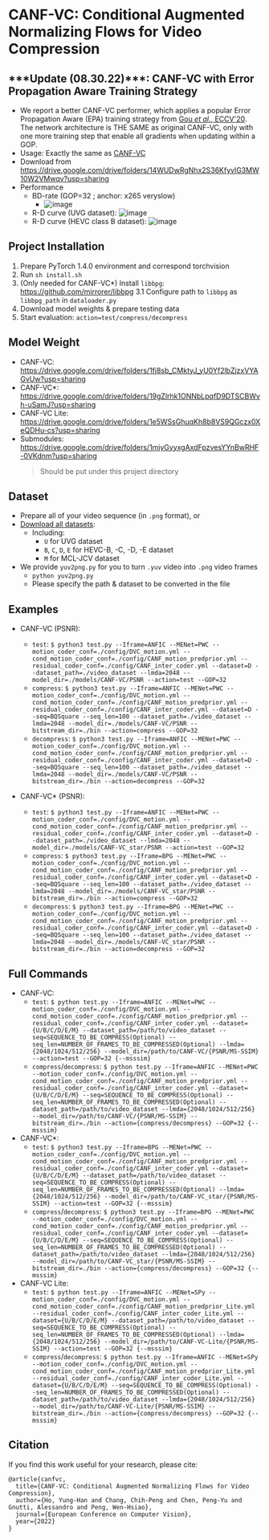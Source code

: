 # CANF-VC: Conditional Augmented Normalizing Flows for Video Compression

## \*\*\*Update (08.30.22)\*\*\*: CANF-VC with Error Propagation Aware Training Strategy
* We report a better CANF-VC performer, which applies a popular Error Propagation Aware (EPA) training strategy from [Gou *et al.*, ECCV'20](https://www.ecva.net/papers/eccv_2020/papers_ECCV/papers/123470443.pdf). The network architecture is THE SAME as original CANF-VC, only with one more training step that enable all gradients when updating within a GOP.
* Usage: Exactly the same as [CANF-VC](https://github.com/NYCU-MAPL/CANF-VC/blob/main/README.md#full-commands)
* Download from https://drive.google.com/drive/folders/14WUDwRgNhx2S36KfyvlG3MW10W2VMwqv?usp=sharing
* Performance
  * BD-rate (GOP=32 ; anchor: x265 veryslow)
    * ![image](https://user-images.githubusercontent.com/108980934/187421591-6b4acce8-1cf8-4a64-a590-c2ea844b2a2f.png)
  * R-D curve (UVG dataset): ![image](https://user-images.githubusercontent.com/108980934/187449482-a9fad0fe-2506-47f2-8106-f4ada30d9ef7.png)
  * R-D curve (HEVC class B dataset): ![image](https://user-images.githubusercontent.com/108980934/187449448-aacf46ea-801f-48f7-8ac9-ce137ecc16ca.png)
  
## Project Installation
1. Prepare PyTorch 1.4.0 environment and correspond torchvision
2. Run `sh install.sh`
3. (Only needed for CANF-VC*) Install `libbpg`: https://github.com/mirrorer/libbpg
  3.1 Configure path to `libbpg` as `libbpg_path` in `dataloader.py`
4. Download model weights & prepare testing data
5. Start evaluation: `action=test/compress/decompress`

## Model Weight
* CANF-VC: https://drive.google.com/drive/folders/1fj8sb_CMktyJ_yU0Yf2lbZjzxVYAGvUw?usp=sharing
* CANF-VC*: https://drive.google.com/drive/folders/19gZlrhk1ONNbLpqfD9DTSCBWvh-uSamJ?usp=sharing
* CANF-VC Lite: https://drive.google.com/drive/folders/1e5WSsGhuqKh8b8VS9QGczx0XeQDHu-cs?usp=sharing
* Submodules: https://drive.google.com/drive/folders/1mjyGyyxgAxdFpzvesYYnBwRHF-0VKdnm?usp=sharing
  > Should be put under this project directory

## Dataset
* Prepare all of your video sequence (in `.png` format), or
* [Download all datasets](https://drive.google.com/file/d/1-JNDD-sfDVyDpSUHKL8a6_dYC1Qf5Y-F/view?usp=sharing):
  * Including:
    * `U` for UVG dataset
    * `B`, `C`, `D`, `E` for HEVC-B, -C, -D, -E dataset
    * `M` for MCL-JCV dataset
* We provide `yuv2png.py` for you to turn `.yuv` video into `.png` video frames
  * `python yuv2png.py`
  * Please specify the path & dataset to be converted in the file

## Examples
* CANF-VC (PSNR): 
  * `test`: `$ python3 test.py --Iframe=ANFIC --MENet=PWC --motion_coder_conf=./config/DVC_motion.yml --cond_motion_coder_conf=./config/CANF_motion_predprior.yml --residual_coder_conf=./config/CANF_inter_coder.yml --dataset=D --dataset_path=./video_dataset --lmda=2048 --model_dir=./models/CANF-VC/PSNR --action=test --GOP=32`
  * `compress`: `$ python3 test.py --Iframe=ANFIC --MENet=PWC --motion_coder_conf=./config/DVC_motion.yml --cond_motion_coder_conf=./config/CANF_motion_predprior.yml --residual_coder_conf=./config/CANF_inter_coder.yml --dataset=D --seq=BQSquare --seq_len=100 --dataset_path=./video_dataset --lmda=2048 --model_dir=./models/CANF-VC/PSNR --bitstream_dir=./bin --action=compress --GOP=32`
  * `decompress`: `$ python3 test.py --Iframe=ANFIC --MENet=PWC --motion_coder_conf=./config/DVC_motion.yml --cond_motion_coder_conf=./config/CANF_motion_predprior.yml --residual_coder_conf=./config/CANF_inter_coder.yml --dataset=D --seq=BQSquare --seq_len=100 --dataset_path=./video_dataset --lmda=2048 --model_dir=./models/CANF-VC/PSNR --bitstream_dir=./bin --action=decompress --GOP=32`

* CANF-VC* (PSNR): 
  * `test`: `$ python3 test.py --Iframe=ANFIC --MENet=PWC --motion_coder_conf=./config/DVC_motion.yml --cond_motion_coder_conf=./config/CANF_motion_predprior.yml --residual_coder_conf=./config/CANF_inter_coder.yml --dataset=D --dataset_path=./video_dataset --lmda=2048 --model_dir=./models/CANF-VC_star/PSNR --action=test --GOP=32`
  * `compress`: `$ python3 test.py --Iframe=BPG --MENet=PWC --motion_coder_conf=./config/DVC_motion.yml --cond_motion_coder_conf=./config/CANF_motion_predprior.yml --residual_coder_conf=./config/CANF_inter_coder.yml --dataset=D --seq=BQSquare --seq_len=100 --dataset_path=./video_dataset --lmda=2048 --model_dir=./models/CANF-VC_star/PSNR --bitstream_dir=./bin --action=compress --GOP=32`
  * `decompress`: `$ python3 test.py --Iframe=BPG --MENet=PWC --motion_coder_conf=./config/DVC_motion.yml --cond_motion_coder_conf=./config/CANF_motion_predprior.yml --residual_coder_conf=./config/CANF_inter_coder.yml --dataset=D --seq=BQSquare --seq_len=100 --dataset_path=./video_dataset --lmda=2048 --model_dir=./models/CANF-VC_star/PSNR --bitstream_dir=./bin --action=decompress --GOP=32`

## Full Commands
* CANF-VC: 
  * `test`: `$ python test.py --Iframe=ANFIC --MENet=PWC --motion_coder_conf=./config/DVC_motion.yml --cond_motion_coder_conf=./config/CANF_motion_predprior.yml --residual_coder_conf=./config/CANF_inter_coder.yml --dataset={U/B/C/D/E/M} --dataset_path=/path/to/video_dataset --seq=SEQUENCE_TO_BE_COMPRESS(Optional) --seq_len=NUMBER_OF_FRAMES_TO_BE_COMPRESSED(Optional) --lmda={2048/1024/512/256} --model_dir=/path/to/CANF-VC/{PSNR/MS-SSIM} --action=test --GOP=32 {--msssim}`
  * `compress`/`decompress`: `$ python test.py --Iframe=ANFIC --MENet=PWC --motion_coder_conf=./config/DVC_motion.yml --cond_motion_coder_conf=./config/CANF_motion_predprior.yml --residual_coder_conf=./config/CANF_inter_coder.yml --dataset={U/B/C/D/E/M} --seq=SEQUENCE_TO_BE_COMPRESS(Optional) --seq_len=NUMBER_OF_FRAMES_TO_BE_COMPRESSED(Optional) --dataset_path=/path/to/video_dataset --lmda={2048/1024/512/256} --model_dir=/path/to/CANF-VC/{PSNR/MS-SSIM} --bitstream_dir=./bin --action={compress/decompress} --GOP=32 {--msssim}`
* CANF-VC*:
  * `test`: `$ python3 test.py --Iframe=BPG --MENet=PWC --motion_coder_conf=./config/DVC_motion.yml --cond_motion_coder_conf=./config/CANF_motion_predprior.yml --residual_coder_conf=./config/CANF_inter_coder.yml --dataset={U/B/C/D/E/M} --dataset_path=/path/to/video_dataset --seq=SEQUENCE_TO_BE_COMPRESS(Optional) --seq_len=NUMBER_OF_FRAMES_TO_BE_COMPRESSED(Optional) --lmda={2048/1024/512/256} --model_dir=/path/to/CANF-VC_star/{PSNR/MS-SSIM} --action=test --GOP=32 {--msssim}`
  * `compress`/`decompress`: `$ python3 test.py --Iframe=BPG --MENet=PWC --motion_coder_conf=./config/DVC_motion.yml --cond_motion_coder_conf=./config/CANF_motion_predprior.yml --residual_coder_conf=./config/CANF_inter_coder.yml --dataset={U/B/C/D/E/M} --seq=SEQUENCE_TO_BE_COMPRESS(Optional) --seq_len=NUMBER_OF_FRAMES_TO_BE_COMPRESSED(Optional) --dataset_path=/path/to/video_dataset --lmda={2048/1024/512/256} --model_dir=/path/to/CANF-VC_star/{PSNR/MS-SSIM} --bitstream_dir=./bin --action={compress/decompress} --GOP=32 {--msssim}`
* CANF-VC Lite:
  * `test`: `$ python test.py --Iframe=ANFIC --MENet=SPy --motion_coder_conf=./config/DVC_motion.yml --cond_motion_coder_conf=./config/CANF_motion_predprior_Lite.yml --residual_coder_conf=./config/CANF_inter_coder_Lite.yml --dataset={U/B/C/D/E/M} --dataset_path=/path/to/video_dataset --seq=SEQUENCE_TO_BE_COMPRESS(Optional) --seq_len=NUMBER_OF_FRAMES_TO_BE_COMPRESSED(Optional) --lmda={2048/1024/512/256} --model_dir=/path/to/CANF-VC-Lite/{PSNR/MS-SSIM} --action=test --GOP=32 {--msssim}`
  * `compress`/`decompress`: `$ python test.py --Iframe=ANFIC --MENet=SPy --motion_coder_conf=./config/DVC_motion.yml --cond_motion_coder_conf=./config/CANF_motion_predprior_Lite.yml --residual_coder_conf=./config/CANF_inter_coder_Lite.yml --dataset={U/B/C/D/E/M} --seq=SEQUENCE_TO_BE_COMPRESS(Optional) --seq_len=NUMBER_OF_FRAMES_TO_BE_COMPRESSED(Optional) --dataset_path=/path/to/video_dataset --lmda={2048/1024/512/256} --model_dir=/path/to/CANF-VC-Lite/{PSNR/MS-SSIM} --bitstream_dir=./bin --action={compress/decompress} --GOP=32 {--msssim}`
  
## Citation
If you find this work useful for your research, please cite:
```
@article{canfvc,
  title={CANF-VC: Conditional Augmented Normalizing Flows for Video Compression},
  author={Ho, Yung-Han and Chang, Chih-Peng and Chen, Peng-Yu and Gnutti, Alessandro and Peng, Wen-Hsiao},
  journal={European Conference on Computer Vision},
  year={2022}
}
```
